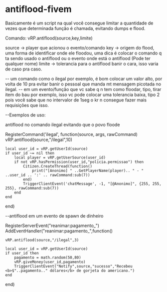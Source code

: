 # antiflood-fivem
Basicamente é um script na qual você consegue limitar a quantidade de vezes que determinada função é chamada, evitando dumps e flood.

Comando: vRP.antiflood(source,key,limite)

source 	-> player que acionou o evento/comando
key 		-> origem do flood, uma forma de identificar onde ele floodou, uma dica é colocar o comando q ta sendo usado o antiflood ou o evento onde está o antiflood (Pode ter qualquer nome)
limite 	-> tolerancia para o antiflood banir o cara, isso varia de caso pra caso.

--				um comando como o ilegal por exemplo, é bom colocar um valor alto, por volta de 10 pra evitar banir o pessoal que manda mt mensagem picotada no ilegal.
--				em um evento/função que vc sabe q n tem como floodar, tipo, tirar item do bau por exemplo, isso vc pode colocar uma tolerancia baixa, tipo 2 pois você sabe que no intervalor de 1seg o kr n consegue fazer mais requisições que isso.



--Exemplos de uso:

antiflood no comando ilegal evitando que o povo floode

RegisterCommand('ilegal', function(source, args, rawCommand)
	vRP.antiflood(source,"/ilegal",10)
	
	
	local user_id = vRP.getUserId(source)
	if user_id ~= nil then
		local player = vRP.getUserSource(user_id)
		if not vRP.hasPermission(user_id,"policia.permissao") then
			Citizen.CreateThread(function()
				print("[Anonimo] " ..GetPlayerName(player).. " - " ..user_id .. ':' .. rawCommand:sub(7))					
			end)
			TriggerClientEvent('chatMessage', -1, "[@Anonimo]", {255, 255, 255}, rawCommand:sub(7))			
		end
	end
end)


--antiflood em um evento de spawn de dinheiro

RegisterServerEvent("reanimar:pagamento_")
AddEventHandler("reanimar:pagamento_",function()

	vRP.antiflood(source,"/ilegal",3)
  
	local user_id = vRP.getUserId(source)
	if user_id then
		pagamento = math.random(50,80)
		vRP.giveMoney(user_id,pagamento)
		TriggerClientEvent("Notify",source,"sucesso","Recebeu <b>$"..pagamento.." dólares</b> de gorjeta do americano.")
	end
end)
